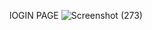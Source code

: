 lOGIN PAGE
![Screenshot (273)](https://user-images.githubusercontent.com/81908636/123053742-d5265300-d421-11eb-8800-ec21076230a7.png)

